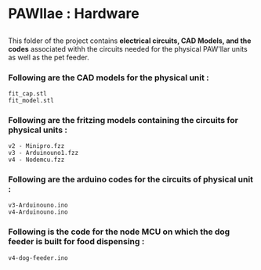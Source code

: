 # PAWllae : Hardware

## 

This folder of the project contains **electrical circuits, CAD Models, and the codes** associated withh the circuits needed for the physical PAW'llar units as well as the pet feeder.


### Following are the CAD models for the physical unit :
```
fit_cap.stl
fit_model.stl
```
### Following are the fritzing models containing the circuits for physical units :

```
v2 - Minipro.fzz
v3 - Arduinouno1.fzz
v4 - Nodemcu.fzz
```

### Following are the arduino codes for the circuits of physical unit :
```
v3-Arduinouno.ino
v4-Arduinouno.ino
```

### Following is the code for the node MCU on which the dog feeder is built for food dispensing :
```
v4-dog-feeder.ino
```
